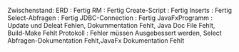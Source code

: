 Zwischenstand:
ERD                 :   Fertig
RM                  :   Fertig
Create-Script       :   Fertig
Inserts             :   Fertig
Select-Abfragen     :   Fertig
JDBC-Connection     :   Fertig
JavaFxProgramm      :   Update und Deleat Fehlen, Dokummentation Fehlt, Java Doc File Fehlt, Build-Make Fehlt
Protokoll           :   Fehler müssen Ausgebessert werden, Select Abfragen-Dokumentation Fehlt,JavaFx Dokumentation Fehlt
